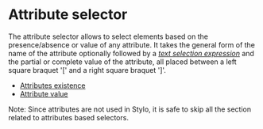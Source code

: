 
# Attribute selector 

The attribute selector allows to select elements based on the presence/absence or value of any attribute. It takes the general form of the name of the attribute optionally followed by a [_text selection expression_](#attributeMatch) and the partial or complete value of the attribute, all placed between a left square braquet '[' and a right square braquet ']'.

- [Attributes existence](#attributeExistence)
- [Attribute value](#attributeValue)

Note: Since attributes are not used in Stylo, it is safe to skip all the section related to attributes based selectors. 

